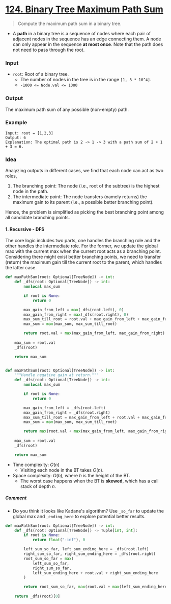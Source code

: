 # [124. Binary Tree Maximum Path Sum](https://leetcode.com/problems/binary-tree-maximum-path-sum/)
> Compute the maximum path sum in a binary tree.
* A **path** in a binary tree is a sequence of nodes where each pair of adjacent nodes in the sequence has an edge connecting them. A node can only appear in the sequence **at most once**. Note that the path does not need to pass through the root.
### Input
* `root`: Root of a binary tree.
	* The number of nodes in the tree is in the range `[1, 3 * 10^4]`.
	* `-1000 <= Node.val <= 1000`
### Output
The maximum path sum of any possible (non-empty) path.
### Example
```
Input: root = [1,2,3]
Output: 6
Explanation: The optimal path is 2 -> 1 -> 3 with a path sum of 2 + 1 + 3 = 6.
```
### Idea
Analyzing outputs in different cases, we find that each node can act as two roles,
1. The branching point: The node (i.e., root of the subtree) is the highest node in the path.
2. The intermediate point: The node transfers (namely returns) the maximum gain to its parent (i.e., a possible better branching point).

Hence, the problem is simplified as picking the best branching point among all candidate branching points.
#### 1. Recursive - DFS
The core logic includes two parts, one handles the branching role and the other handles the intermediate role. For the former, we update the global max with the current max when the current root acts as a branching point. Considering there might exist better branching points, we need to transfer (return) the maximum gain till the current root to the parent, which handles the latter case.
```python
def maxPathSum(root: Optional[TreeNode]) -> int:
    def _dfs(root: Optional[TreeNode]) -> int:
        nonlocal max_sum

        if root is None:
            return 0

        max_gain_from_left = max(_dfs(root.left), 0)
        max_gain_from_right = max(_dfs(root.right), 0)
        max_sum_till_root = root.val + max_gain_from_left + max_gain_from_right
        max_sum = max(max_sum, max_sum_till_root)

        return root.val + max(max_gain_from_left, max_gain_from_right) 
    
    max_sum = root.val
    _dfs(root)

    return max_sum


def maxPathSum(root: Optional[TreeNode]) -> int:
    """Handle negative gain at return."""
    def _dfs(root: Optional[TreeNode]) -> int:
        nonlocal max_sum

        if root is None:
            return 0

        max_gain_from_left = _dfs(root.left)
        max_gain_from_right = _dfs(root.right)
        max_sum_till_root = max_gain_from_left + root.val + max_gain_from_right
        max_sum = max(max_sum, max_sum_till_root)

        return max(root.val + max(max_gain_from_left, max_gain_from_right), 0)
    
    max_sum = root.val
    _dfs(root)

    return max_sum
```
* Time complexity: $O(n)$
	* Visiting each node in the BT takes $O(n)$.
* Space complexity: $O(h)$, where $h$ is the height of the BT.
	* The worst case happens when the BT is **skewed**, which has a call stack of depth $n$.
##### Comment
* Do you think it looks like Kadane's algorithm? Use `_so_far` to update the global max and `_ending_here` to explore potential better results.
```python
def maxPathSum(root: Optional[TreeNode]) -> int:
    def _dfs(root: Optional[TreeNode]) -> Tuple[int, int]:
        if root is None:
            return float("-inf"), 0

        left_sum_so_far, left_sum_ending_here = _dfs(root.left)
        right_sum_so_far, right_sum_ending_here = _dfs(root.right)
        root_sum_so_far = max(
            left_sum_so_far,
            right_sum_so_far,
            left_sum_ending_here + root.val + right_sum_ending_here 
        )

        return root_sum_so_far, max(root.val + max(left_sum_ending_here, right_sum_ending_here), 0)
    
    return _dfs(root)[0]
```
